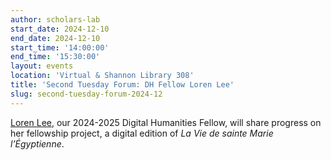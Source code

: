 ```yaml
---
author: scholars-lab
start_date: 2024-12-10
end_date: 2024-12-10
start_time: '14:00:00'
end_time: '15:30:00'
layout: events
location: 'Virtual & Shannon Library 308'
title: 'Second Tuesday Forum: DH Fellow Loren Lee'
slug: second-tuesday-forum-2024-12
---
```


 [Loren Lee](/people/loren-lee/), our 2024-2025 Digital Humanities Fellow, will share progress on her fellowship
project, a digital edition of _La Vie de sainte Marie l’Égyptienne_.
